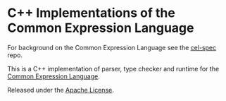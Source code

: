 # C++ Implementations of the Common Expression Language

For background on the Common Expression Language see the [cel-spec][1] repo.

This is a C++ implementation of parser, type checker and runtime for the [Common Expression Language][1].

Released under the [Apache License](LICENSE).


[1]:  https://github.com/google/cel-spec
